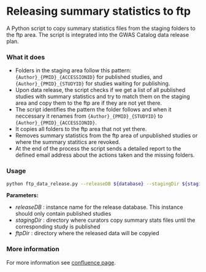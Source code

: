 # Releasing summary statistics to ftp

A Python script to copy summary statistics files from the staging folders to the ftp area. The script is integrated into the GWAS Catalog data release plan. 

### What it does

* Folders in the staging area follow this pattern: `{Author}_{PMID}_{ACCESSIONID}` for published studies, and `{Author}_{PMID}_{STUDYID}` for studies waiting for publishing. 
* Upon data release, the script checks if we get a list of all published studies with summary statistics and try to match them on the staging area and copy them to the ftp are if they are not yet there.
* The script identifies the pattern the folder follows and when it neccessary it renames from `{Author}_{PMID}_{STUDYID}` to `{Author}_{PMID}_{ACCESSIONID}`.
* It copies all folders to the ftp area that not yet there.
* Removes summary statistics from the ftp area of unpublished studies or where the summary statitics are revoked.
* At the end of the process the script sends a detailed report to the defined email address about the actions taken and the missing folders.

### Usage

```bash
python ftp_data_release.py --releaseDB ${database} --stagingDir ${stagingDir} --ftpDir ${ftpDir} --emailRecipient ${email}
```

**Parameters:**

* *releaseDB* : instance name for the release database. This instance should only contain published studies
* *stagingDir* : directory where curators copy summary stats files until the corresponding study is published
* *ftpDir* : directory where the released data will be copyied

### More information

For more information see [confluence page](https://www.ebi.ac.uk/seqdb/confluence/display/GOCI/ftpSummaryStatsScript).


